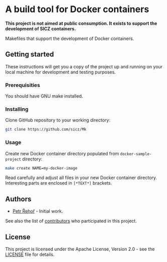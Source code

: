 # A build tool for Docker containers

**This project is not aimed at public consumption.
It exists to support the development of SICZ containers.**

Makefiles that support the development of Docker containers.

## Getting started

These instructions will get you a copy of the project up and running on your
local machine for development and testing purposes.

### Prerequisities

You should have GNU make installed.

### Installing

Clone GitHub repository to your working directory:
```bash
git clone https://github.com/sicz/Mk
```

### Usage

Create new Docker container directory populated from `docker-sample-project`
directory:
```bash
make create NAME=my-docker-image
```

Read carefully and adjust all files in your new Docker container directory.
Interesting parts are enclosed in `[*TEXT*]` brackets.

## Authors

* [Petr Řehoř](https://github.com/prehor) - Initial work.

See also the list of [contributors](https://github.com/sicz/Mk/contributors)
who participated in this project.

## License

This project is licensed under the Apache License, Version 2.0 - see the
[LICENSE](LICENSE) file for details.

<!---
## Acknowledgments

[*Hat tip to anyone who's code or inspiration was used*]
--->
